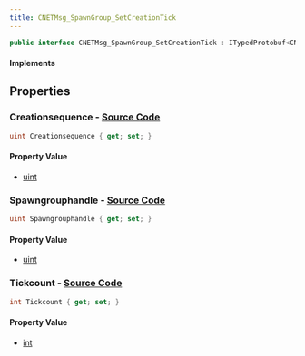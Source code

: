 ```yaml
---
title: CNETMsg_SpawnGroup_SetCreationTick
---
```


```csharp
public interface CNETMsg_SpawnGroup_SetCreationTick : ITypedProtobuf<CNETMsg_SpawnGroup_SetCreationTick>, INativeHandle, INetMessage<CNETMsg_SpawnGroup_SetCreationTick>, IDisposable
```

#### Implements

## Properties

### **Creationsequence** - [Source Code](https://github.com/swiftly-solution/swiftlys2/blob/main/managed/src/SwiftlyS2.Generated/Protobufs/Interfaces/CNETMsg_SpawnGroup_SetCreationTick.cs#L24)

```csharp
uint Creationsequence { get; set; }
```

#### Property Value

- [uint](https://learn.microsoft.com/dotnet/api/system.uint32)

### **Spawngrouphandle** - [Source Code](https://github.com/swiftly-solution/swiftlys2/blob/main/managed/src/SwiftlyS2.Generated/Protobufs/Interfaces/CNETMsg_SpawnGroup_SetCreationTick.cs#L18)

```csharp
uint Spawngrouphandle { get; set; }
```

#### Property Value

- [uint](https://learn.microsoft.com/dotnet/api/system.uint32)

### **Tickcount** - [Source Code](https://github.com/swiftly-solution/swiftlys2/blob/main/managed/src/SwiftlyS2.Generated/Protobufs/Interfaces/CNETMsg_SpawnGroup_SetCreationTick.cs#L21)

```csharp
int Tickcount { get; set; }
```

#### Property Value

- [int](https://learn.microsoft.com/dotnet/api/system.int32)

